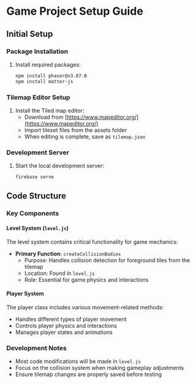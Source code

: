 # Game Project Setup Guide

## Initial Setup

### Package Installation
1. Install required packages:
   ```bash
   npm install phaser@v3.87.0
   npm install matter-js
   ```

### Tilemap Editor Setup
1. Install the Tiled map editor:
   - Download from [https://www.mapeditor.org/](https://www.mapeditor.org/)
   - Import tileset files from the assets folder
   - When editing is complete, save as `tilemap.json`

### Development Server
1. Start the local development server:
   ```bash
   firebase serve
   ```

## Code Structure

### Key Components

#### Level System (`level.js`)
The level system contains critical functionality for game mechanics:

- **Primary Function**: `createCollisionBodies`
  - Purpose: Handles collision detection for foreground tiles from the tilemap
  - Location: Found in `level.js`
  - Role: Essential for game physics and interactions

#### Player System
The player class includes various movement-related methods:
- Handles different types of player movement
- Controls player physics and interactions
- Manages player states and animations

### Development Notes
- Most code modifications will be made in `level.js`
- Focus on the collision system when making gameplay adjustments
- Ensure tilemap changes are properly saved before testing